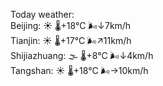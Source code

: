 Today weather:  
Beijing: ☀️   🌡️+18°C 🌬️↓7km/h  
Tianjin: ☀️   🌡️+17°C 🌬️↗11km/h  
Shijiazhuang: 🌫  🌡️+8°C 🌬️↓4km/h  
Tangshan: ☀️   🌡️+18°C 🌬️→10km/h  

